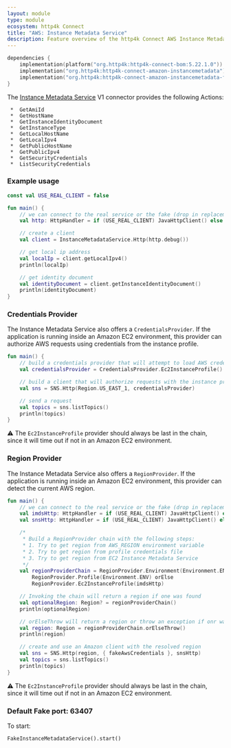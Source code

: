 ```yaml
---
layout: module
type: module
ecosystem: http4k Connect
title: "AWS: Instance Metadata Service"
description: Feature overview of the http4k Connect AWS Instance Metadata Service modules
---
```


```kotlin
dependencies {
    implementation(platform("org.http4k:http4k-connect-bom:5.22.1.0"))
    implementation("org.http4k:http4k-connect-amazon-instancemetadata")
    implementation("org.http4k:http4k-connect-amazon-instancemetadata-fake")
}
```


The [Instance Metadata Service](https://docs.aws.amazon.com/AWSEC2/latest/UserGuide/ec2-instance-metadata.html) V1 connector provides the following Actions:

     *  GetAmiId
     *  GetHostName
     *  GetInstanceIdentityDocument
     *  GetInstanceType
     *  GetLocalHostName
     *  GetLocalIpv4
     *  GetPublicHostName
     *  GetPublicIpv4
     *  GetSecurityCredentials
     *  ListSecurityCredentials

### Example usage

```kotlin
const val USE_REAL_CLIENT = false

fun main() {
    // we can connect to the real service or the fake (drop in replacement)
    val http: HttpHandler = if (USE_REAL_CLIENT) JavaHttpClient() else FakeInstanceMetadataService()

    // create a client
    val client = InstanceMetadataService.Http(http.debug())

    // get local ip address
    val localIp = client.getLocalIpv4()
    println(localIp)

    // get identity document
    val identityDocument = client.getInstanceIdentityDocument()
    println(identityDocument)
}
```

### Credentials Provider

The Instance Metadata Service also offers a `CredentialsProvider`.
If the application is running inside an Amazon EC2 environment,
this provider can authorize AWS requests using credentials from the instance profile.

```kotlin
fun main() {
    // build a credentials provider that will attempt to load AWS credentials from the EC2's instance profile
    val credentialsProvider = CredentialsProvider.Ec2InstanceProfile()

    // build a client that will authorize requests with the instance profile credentials
    val sns = SNS.Http(Region.US_EAST_1, credentialsProvider)

    // send a request
    val topics = sns.listTopics()
    println(topics)
}
```

:warning: The `Ec2InstanceProfile` provider should always be last in the chain,
since it will time out if not in an Amazon EC2 environment.


### Region Provider ###

The Instance Metadata Service also offers a `RegionProvider`.
If the application is running inside an Amazon EC2 environment,
this provider can detect the current AWS region.

```kotlin
fun main() {
    // we can connect to the real service or the fake (drop in replacement)
    val imdsHttp: HttpHandler = if (USE_REAL_CLIENT) JavaHttpClient() else FakeInstanceMetadataService()
    val snsHttp: HttpHandler = if (USE_REAL_CLIENT) JavaHttpClient() else FakeSNS()

    /*
     * Build a RegionProvider chain with the following steps:
     * 1. Try to get region from AWS_REGION environment variable
     * 2. Try to get region from profile credentials file
     * 3. Try to get region from EC2 Instance Metadata Service
     */
    val regionProviderChain = RegionProvider.Environment(Environment.ENV) orElse
        RegionProvider.Profile(Environment.ENV) orElse
        RegionProvider.Ec2InstanceProfile(imdsHttp)

    // Invoking the chain will return a region if one was found
    val optionalRegion: Region? = regionProviderChain()
    println(optionalRegion)

    // orElseThrow will return a region or throw an exception if onr was not found
    val region: Region = regionProviderChain.orElseThrow()
    println(region)

    // create and use an Amazon client with the resolved region
    val sns = SNS.Http(region, { fakeAwsCredentials }, snsHttp)
    val topics = sns.listTopics()
    println(topics)
}
```

:warning: The `Ec2InstanceProfile` provider should always be last in the chain,
since it will time out if not in an Amazon EC2 environment.


### Default Fake port: 63407

To start:

```
FakeInstanceMetadataService().start()
```
